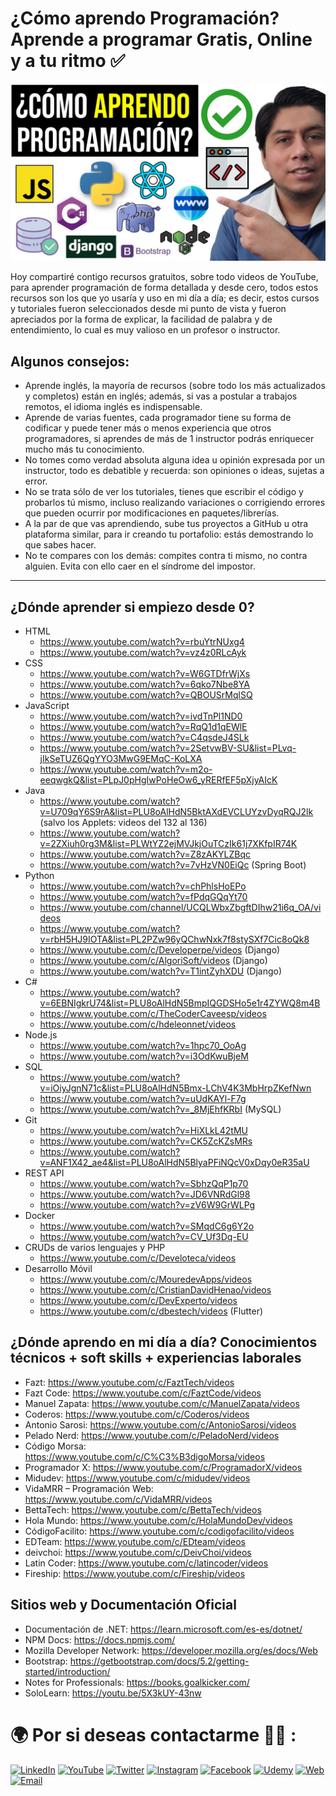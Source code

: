 # ¿Cómo aprendo Programación? Aprende a programar Gratis, Online y a tu ritmo ✅

![](./preview1.JPG)

Hoy compartiré contigo recursos gratuitos, sobre todo videos de YouTube, para aprender programación de forma detallada y desde cero, todos estos recursos son los que yo usaría y uso en mi día a día; es decir, estos cursos y tutoriales fueron seleccionados desde mi punto de vista y fueron apreciados por la forma de explicar, la facilidad de palabra y de entendimiento, lo cual es muy valioso en un profesor o instructor.

## Algunos consejos:

- Aprende inglés, la mayoría de recursos (sobre todo los más actualizados y completos) están en inglés; además, si vas a postular a trabajos remotos, el idioma inglés es indispensable.
- Aprende de varias fuentes, cada programador tiene su forma de codificar y puede tener más o menos experiencia que otros programadores, si aprendes de más de 1 instructor podrás enriquecer mucho más tu conocimiento.
- No tomes como verdad absoluta alguna idea u opinión expresada por un instructor, todo es debatible y recuerda: son opiniones o ideas, sujetas a error.
- No se trata sólo de ver los tutoriales, tienes que escribir el código y probarlos tú mismo, incluso realizando variaciones o corrigiendo errores que pueden ocurrir por modificaciones en paquetes/librerías.
- A la par de que vas aprendiendo, sube tus proyectos a GitHub u otra plataforma similar, para ir creando tu portafolio: estás demostrando lo que sabes hacer.
- No te compares con los demás: compites contra ti mismo, no contra alguien. Evita con ello caer en el síndrome del impostor.

<hr/>

## ¿Dónde aprender si empiezo desde 0?

- HTML
    - https://www.youtube.com/watch?v=rbuYtrNUxg4
    - https://www.youtube.com/watch?v=vz4z0RLcAyk
- CSS
    - https://www.youtube.com/watch?v=W6GTDfrWjXs
    - https://www.youtube.com/watch?v=6qko7Nbe8YA
    - https://www.youtube.com/watch?v=QBOUSrMqlSQ
- JavaScript
    - https://www.youtube.com/watch?v=ivdTnPl1ND0
    - https://www.youtube.com/watch?v=RqQ1d1qEWlE
    - https://www.youtube.com/watch?v=C4qsdeJ4SLk
    - https://www.youtube.com/watch?v=2SetvwBV-SU&list=PLvq-jIkSeTUZ6QgYYO3MwG9EMqC-KoLXA
    - https://www.youtube.com/watch?v=m2o-eeqwgkQ&list=PLpJ0pHgIwPoHeOw6_yRERfEF5pXjyAIcK
- Java
    - https://www.youtube.com/watch?v=U709qY6S9rA&list=PLU8oAlHdN5BktAXdEVCLUYzvDyqRQJ2lk (salvo los Applets: videos del 132 al 136)
    - https://www.youtube.com/watch?v=2ZXiuh0rg3M&list=PLWtYZ2ejMVJkjOuTCzIk61j7XKfpIR74K
    - https://www.youtube.com/watch?v=Z8zAKYLZBqc
    - https://www.youtube.com/watch?v=7vHzVN0EiQc (Spring Boot)
- Python
    - https://www.youtube.com/watch?v=chPhlsHoEPo
    - https://www.youtube.com/watch?v=fPdqGQqYt70
    - https://www.youtube.com/channel/UCQLWbxZbgftDIhw21i6q_OA/videos
    - https://www.youtube.com/watch?v=rbH5HJ9IOTA&list=PL2PZw96yQChwNxk7f8stySXf7Cic8oQk8
    - https://www.youtube.com/c/Developerpe/videos (Django)
    - https://www.youtube.com/c/AlgoriSoft/videos (Django)
    - https://www.youtube.com/watch?v=T1intZyhXDU (Django)
- C#
    - https://www.youtube.com/watch?v=6EBNIgkrU74&list=PLU8oAlHdN5BmpIQGDSHo5e1r4ZYWQ8m4B
    - https://www.youtube.com/c/TheCoderCaveesp/videos
    - https://www.youtube.com/c/hdeleonnet/videos
- Node.js
    - https://www.youtube.com/watch?v=1hpc70_OoAg
    - https://www.youtube.com/watch?v=i3OdKwuBjeM
- SQL
    - https://www.youtube.com/watch?v=iOiyJgnN71c&list=PLU8oAlHdN5Bmx-LChV4K3MbHrpZKefNwn
    - https://www.youtube.com/watch?v=uUdKAYl-F7g
    - https://www.youtube.com/watch?v=_8MjEhfKRbI (MySQL)
- Git
    - https://www.youtube.com/watch?v=HiXLkL42tMU
    - https://www.youtube.com/watch?v=CK5ZcKZsMRs
    - https://www.youtube.com/watch?v=ANF1X42_ae4&list=PLU8oAlHdN5BlyaPFiNQcV0xDqy0eR35aU
- REST API
    - https://www.youtube.com/watch?v=SbhzQqP1p70
    - https://www.youtube.com/watch?v=JD6VNRdGl98
    - https://www.youtube.com/watch?v=zV6W9GrWLPg
- Docker
    - https://www.youtube.com/watch?v=SMqdC6g6Y2o
    - https://www.youtube.com/watch?v=CV_Uf3Dq-EU
- CRUDs de varios lenguajes y PHP
    - https://www.youtube.com/c/Develoteca/videos
- Desarrollo Móvil
    - https://www.youtube.com/c/MouredevApps/videos
    - https://www.youtube.com/c/CristianDavidHenao/videos
    - https://www.youtube.com/c/DevExperto/videos
    - https://www.youtube.com/c/dbestech/videos (Flutter)


## ¿Dónde aprendo en mi día a día? Conocimientos técnicos + soft skills + experiencias laborales

- Fazt: https://www.youtube.com/c/FaztTech/videos
- Fazt Code: https://www.youtube.com/c/FaztCode/videos
- Manuel Zapata: https://www.youtube.com/c/ManuelZapata/videos
- Coderos: https://www.youtube.com/c/Coderos/videos
- Antonio Sarosi: https://www.youtube.com/c/AntonioSarosi/videos
- Pelado Nerd: https://www.youtube.com/c/PeladoNerd/videos
- Código Morsa: https://www.youtube.com/c/C%C3%B3digoMorsa/videos 
- Programador X: https://www.youtube.com/c/ProgramadorX/videos
- Midudev: https://www.youtube.com/c/midudev/videos
- VidaMRR – Programación Web: https://www.youtube.com/c/VidaMRR/videos
- BettaTech: https://www.youtube.com/c/BettaTech/videos
- Hola Mundo: https://www.youtube.com/c/HolaMundoDev/videos
- CódigoFacilito: https://www.youtube.com/c/codigofacilito/videos
- EDTeam: https://www.youtube.com/c/EDteam/videos
- deivchoi: https://www.youtube.com/c/DeivChoi/videos
- Latin Coder: https://www.youtube.com/c/latincoder/videos
- Fireship: https://www.youtube.com/c/Fireship/videos


## Sitios web y Documentación Oficial

- Documentación de .NET: https://learn.microsoft.com/es-es/dotnet/
- NPM Docs: https://docs.npmjs.com/
- Mozilla Developer Network: https://developer.mozilla.org/es/docs/Web
- Bootstrap: https://getbootstrap.com/docs/5.2/getting-started/introduction/
- Notes for Professionals: https://books.goalkicker.com/
- SoloLearn: https://youtu.be/5X3kUY-43nw

# 🌍 Por si deseas contactarme 👨‍💻 :

[![LinkedIn](https://img.shields.io/badge/LinkedIn-Oscar_Garcia-0077B5?style=for-the-badge&logo=linkedin&logoColor=white&labelColor=101010)](https://pe.linkedin.com/in/uskokrum2010)
[![YouTube](https://img.shields.io/badge/YouTube-UskoKruM2010-FF0000?style=for-the-badge&logo=youtube&logoColor=white&labelColor=101010)](https://youtube.com/uskokrum2010)
[![Twitter](https://img.shields.io/badge/Twitter-@uskokrum2010-1DA1F2?style=for-the-badge&logo=twitter&logoColor=white&labelColor=101010)](https://twitter.com/uskokrum2010)
[![Instagram](https://img.shields.io/badge/Instagram-@uskokrum2010-E4405F?style=for-the-badge&logo=instagram&logoColor=white&labelColor=101010)](https://instagram.com/uskokrum2010)
[![Facebook](https://img.shields.io/badge/Facebook-@uskokrum2010-1877F2?style=for-the-badge&logo=facebook&logoColor=white&labelColor=101010)](https://facebook.com/uskokrum2010)
[![Udemy](https://img.shields.io/badge/Udemy-Oscar_Garcia-EC5252?style=for-the-badge&logo=udemy&logoColor=white&labelColor=101010)](https://www.udemy.com/course/sql-para-administracion-de-bases-de-datos-con-mysql/)
[![Web](https://img.shields.io/badge/My_Website-uskokrum2010.com-14a1f0?style=for-the-badge&logo=dev.to&logoColor=white&labelColor=101010)](https://uskokrum2010.com)
[![Email](https://img.shields.io/badge/uskokrum2010@gmail.com-mi_email_personal-D14836?style=for-the-badge&logo=gmail&logoColor=white&labelColor=101010)](mailto:uskokrum2010@gmail.com)
